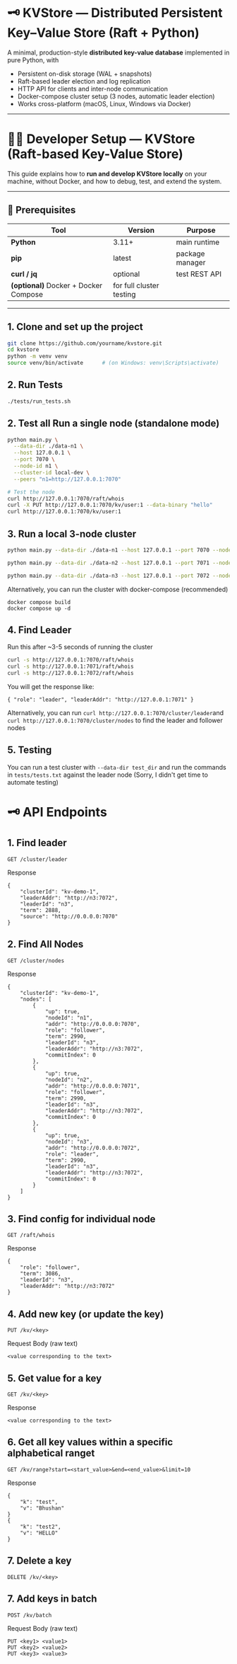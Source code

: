 # 🗝️ KVStore — Distributed Persistent Key–Value Store (Raft + Python)

A minimal, production-style **distributed key-value database** implemented in pure Python, with
- Persistent on-disk storage (WAL + snapshots)
- Raft-based leader election and log replication
- HTTP API for clients and inter-node communication
- Docker-compose cluster setup (3 nodes, automatic leader election)
- Works cross-platform (macOS, Linux, Windows via Docker)

---

# 🧑‍💻 Developer Setup — KVStore (Raft-based Key-Value Store)

This guide explains how to **run and develop KVStore locally** on your machine, without Docker,
and how to debug, test, and extend the system.

---

## 🧩 Prerequisites

| Tool | Version | Purpose |
|------|----------|----------|
| **Python** | 3.11+ | main runtime |
| **pip** | latest | package manager |
| **curl / jq** | optional | test REST API |
| **(optional)** Docker + Docker Compose | for full cluster testing |

---

## 1. Clone and set up the project

```bash
git clone https://github.com/yourname/kvstore.git
cd kvstore
python -m venv venv
source venv/bin/activate      # (on Windows: venv\Scripts\activate)
```

## 2. Run Tests
```bash
./tests/run_tests.sh
```

## 2. Test all Run a single node (standalone mode)
```bash
python main.py \
  --data-dir ./data-n1 \
  --host 127.0.0.1 \
  --port 7070 \
  --node-id n1 \
  --cluster-id local-dev \
  --peers "n1=http://127.0.0.1:7070"

# Test the node
curl http://127.0.0.1:7070/raft/whois
curl -X PUT http://127.0.0.1:7070/kv/user:1 --data-binary "hello"
curl http://127.0.0.1:7070/kv/user:1
```
## 3. Run a local 3-node cluster
```bash
python main.py --data-dir ./data-n1 --host 127.0.0.1 --port 7070 --node-id n1 --cluster-id kv-demo-1 --peers "n1=http://127.0.0.1:7070,n2=http://127.0.0.1:7071,n3=http://127.0.0.1:7072"

python main.py --data-dir ./data-n2 --host 127.0.0.1 --port 7071 --node-id n2 --cluster-id kv-demo-1 --peers "n1=http://127.0.0.1:7070,n2=http://127.0.0.1:7071,n3=http://127.0.0.1:7072"

python main.py --data-dir ./data-n3 --host 127.0.0.1 --port 7072 --node-id n3 --cluster-id kv-demo-1 --peers "n1=http://127.0.0.1:7070,n2=http://127.0.0.1:7071,n3=http://127.0.0.1:7072"
```
Alternatively, you can run the cluster with docker-compose (recommended)
```
docker compose build
docker compose up -d
```

## 4. Find Leader
Run this after ~3-5 seconds of running the cluster
```bash
curl -s http://127.0.0.1:7070/raft/whois
curl -s http://127.0.0.1:7071/raft/whois
curl -s http://127.0.0.1:7072/raft/whois
```
You will get the response like:
```
{ "role": "leader", "leaderAddr": "http://127.0.0.1:7071" }
```
Alternatively, you can run `curl http://127.0.0.1:7070/cluster/leader`and `curl http://127.0.0.1:7070/cluster/nodes` to find the leader and follower nodes

## 5. Testing
You can run a test cluster with `--data-dir test_dir` and run the commands in `tests/tests.txt` against the leader node (Sorry, I didn't get time to automate testing)

# 🗝️ API Endpoints
## 1. Find leader
```
GET /cluster/leader
```
Response
```
{
    "clusterId": "kv-demo-1",
    "leaderAddr": "http://n3:7072",
    "leaderId": "n3",
    "term": 2888,
    "source": "http://0.0.0.0:7070"
}
```

## 2. Find All Nodes
```
GET /cluster/nodes
```
Response
```
{
    "clusterId": "kv-demo-1",
    "nodes": [
        {
            "up": true,
            "nodeId": "n1",
            "addr": "http://0.0.0.0:7070",
            "role": "follower",
            "term": 2990,
            "leaderId": "n3",
            "leaderAddr": "http://n3:7072",
            "commitIndex": 0
        },
        {
            "up": true,
            "nodeId": "n2",
            "addr": "http://0.0.0.0:7071",
            "role": "follower",
            "term": 2990,
            "leaderId": "n3",
            "leaderAddr": "http://n3:7072",
            "commitIndex": 0
        },
        {
            "up": true,
            "nodeId": "n3",
            "addr": "http://0.0.0.0:7072",
            "role": "leader",
            "term": 2990,
            "leaderId": "n3",
            "leaderAddr": "http://n3:7072",
            "commitIndex": 0
        }
    ]
}
```

## 3. Find config for individual node
```
GET /raft/whois
```
Response
```
{
    "role": "follower",
    "term": 3086,
    "leaderId": "n3",
    "leaderAddr": "http://n3:7072"
}
```

## 4. Add new key (or update the key)
```
PUT /kv/<key>
```
Request Body (raw text)
```
<value corresponding to the text>
```

## 5. Get value for a key
```
GET /kv/<key>
```
Response
```
<value corresponding to the text>
```

## 6. Get all key values within a specific alphabetical ranget
```
GET /kv/range?start=<start_value>&end=<end_value>&limit=10
```
Response
```
{
    "k": "test",
    "v": "Bhushan"
}
{
    "k": "test2",
    "v": "HELLO"
}
```

## 7. Delete a key
```
DELETE /kv/<key>
```

## 7. Add keys in batch
```
POST /kv/batch
```
Request Body (raw text)
```
PUT <key1> <value1>
PUT <key2> <value2>
PUT <key3> <value3>
```